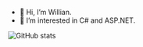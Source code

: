 - 👋 Hi, I’m Willian.
- 👀 I’m interested in C# and ASP.NET.

![GitHub stats](https://github-readme-stats.vercel.app/api?username=DevUzum&show_icons=true&theme=dracula&hide_border=true)
